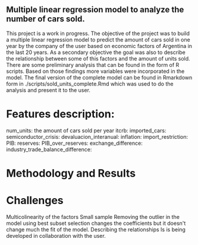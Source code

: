 ## Multiple linear regression model to analyze the number of cars sold. 
This project is a work in progress.
The objective of the project was to build a multiple linear regression model to predict the amount of cars sold in one year by the company of the user based on economic factors of Argentina in the last 20 years. As a secondary objective the goal was also to describe the relationship between some of this factors and the amount of units sold.
There are some preliminary analysis that can be found in the form of R scripts.
Based on those findings more variables were incorporated in the model.
The final version of the complete model can be found in Rmarkdown form in ./scripts/sold_units_complete.Rmd which was used to do the analysis and present it to the user.

# Features description:
num_units: the amount of cars sold per year
itcrb:
imported_cars:
semiconductor_crisis: 
devaluacion_interanual:
inflation:
import_restriction:
PIB:
reserves:
PIB_over_reserves:
exchange_difference:
industry_trade_balance_difference:

# Methodology and Results


# Challenges
Multicolinearity of the factors
Small sample
Removing the outlier in the model using best subset selection changes the coefficients but it doesn't change much the fit of the model.
Describing the relationships
Is is being developed in collaboration with the user. 